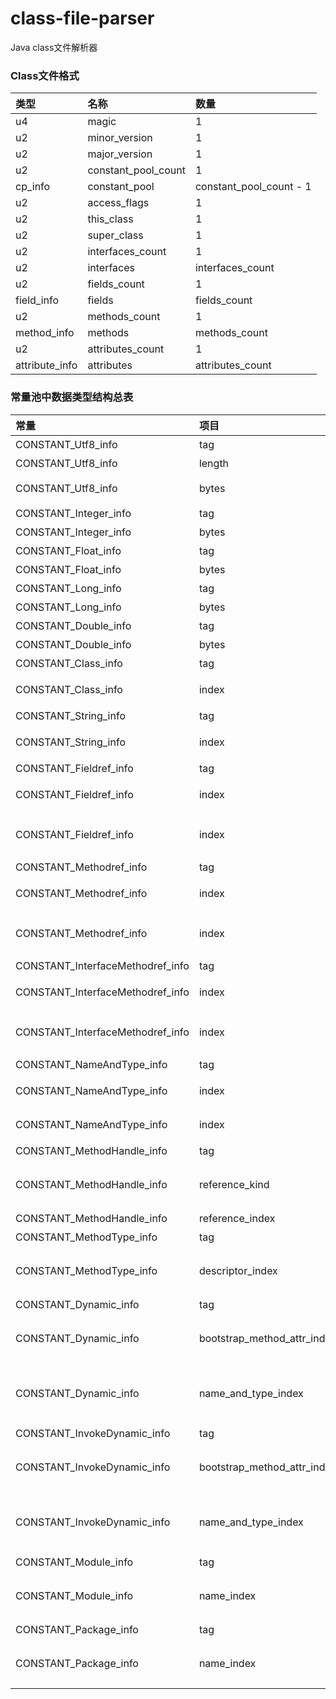 # class-file-parser
Java class文件解析器

### Class文件格式
| 类型 | 名称 | 数量 |
|:---|:---|:---|
| u4 | magic | 1 |
| u2 | minor_version | 1 |
| u2 | major_version | 1 |
| u2 | constant_pool_count | 1 |
| cp_info | constant_pool | constant_pool_count - 1 |
| u2 | access_flags | 1 |
| u2 | this_class | 1 |
| u2 | super_class | 1 |
| u2 | interfaces_count | 1 |
| u2 | interfaces | interfaces_count |
| u2 | fields_count | 1 |
| field_info | fields | fields_count |
| u2 | methods_count | 1 |
| method_info | methods | methods_count |
| u2 | attributes_count | 1 |
| attribute_info | attributes | attributes_count |

### 常量池中数据类型结构总表
| 常量 | 项目 | 类型 | 描述 |
|:---|:---|:---|:---|
| CONSTANT_Utf8_info | tag | u1 | 值为1 |
| CONSTANT_Utf8_info | length | u2 | UTF-8字符串的字节数 |
| CONSTANT_Utf8_info | bytes | length个u1 | UTF-8字符串 |
| CONSTANT_Integer_info | tag | u1 | 值为3 |
| CONSTANT_Integer_info | bytes | u4 | 大端存储的int值 |
| CONSTANT_Float_info | tag | u1 | 值为4 |
| CONSTANT_Float_info | bytes | u4 | 大端存储的float值 |
| CONSTANT_Long_info | tag | u1 | 值为5 |
| CONSTANT_Long_info | bytes | u4 | 大端存储的long值 |
| CONSTANT_Double_info | tag | u1 | 值为6 |
| CONSTANT_Double_info | bytes | u4 | 大端存储的double值 |
| CONSTANT_Class_info | tag | u1 | 值为7 |
| CONSTANT_Class_info | index | u2 | 指向全限定名常量项CONSTANT_Utf8_info的索引 |
| CONSTANT_String_info | tag | u1 | 值为8 |
| CONSTANT_String_info | index | u2 | 指向字符串字面量CONSTANT_Utf8_info的索引 |
| CONSTANT_Fieldref_info | tag | u1 | 值为9 |
| CONSTANT_Fieldref_info | index | u2 | 指向声明字段的类或者接口描述符CONSTANT_Class_info的索引项 |
| CONSTANT_Fieldref_info | index | u2 | 指向名称及类型描述符CONSTANT_NameAndType_info的索引项 |
| CONSTANT_Methodref_info | tag | u1 | 值为10 |
| CONSTANT_Methodref_info | index | u2 | 指向声明方法的类描述符CONSTANT_Class_info的索引项 |
| CONSTANT_Methodref_info | index | u2 | 指向名称及类型描述符CONSTANT_NameAndType_info的索引项 |
| CONSTANT_InterfaceMethodref_info | tag | u1 | 值为11 |
| CONSTANT_InterfaceMethodref_info | index | u2 | 指向声明方法的接口描述符CONSTANT_Class_info的索引项 |
| CONSTANT_InterfaceMethodref_info | index | u2 | 指向名称及类型描述符CONSTANT_NameAndType_info的索引项 |
| CONSTANT_NameAndType_info | tag | u1 | 值为12 |
| CONSTANT_NameAndType_info | index | u2 | 指向该字段或方法名称常量项的索引 |
| CONSTANT_NameAndType_info | index | u2 | 指向该字段或方法描述符常量项的索引 |
| CONSTANT_MethodHandle_info | tag | u1 | 值为15 |
| CONSTANT_MethodHandle_info | reference_kind | u2 | 取值区间[1, 9]，它决定了方法句柄的类型。方法句柄类型值表示方法句柄的字节码行为 |
| CONSTANT_MethodHandle_info | reference_index | u2 | 值必须是对常量池的有效索引 |
| CONSTANT_MethodType_info | tag | u1 | 值为16 |
| CONSTANT_MethodType_info | descriptor_index | u2 | 值必须是对CONSTANT_Utf8_info的有效索引，表示方法的描述符 |
| CONSTANT_Dynamic_info | tag | u1 | 值为17 |
| CONSTANT_Dynamic_info | bootstrap_method_attr_index | u2 | 值必须是对当前Class文件中引导方法表bootstrap_methods[]数据的有效索引 |
| CONSTANT_Dynamic_info | name_and_type_index | u2 | 值必须是对CONSTANT_NameAndType_info的有效索引，表示方法名和方法描述符 |
| CONSTANT_InvokeDynamic_info | tag | u1 | 值为18 |
| CONSTANT_InvokeDynamic_info | bootstrap_method_attr_index | u2 | 值必须是对当前Class文件中引导方法表bootstrap_methods[]数据的有效索引 |
| CONSTANT_InvokeDynamic_info | name_and_type_index | u2 | 值必须是对CONSTANT_NameAndType_info的有效索引，表示方法名和方法描述符 |
| CONSTANT_Module_info | tag | u1 | 值为19 |
| CONSTANT_Module_info | name_index | u2 | 值必须是对CONSTANT_Utf8_info的有效索引，表示模块名称 |
| CONSTANT_Package_info | tag | u1 | 值为20 |
| CONSTANT_Package_info | name_index | u2 | 值必须是对CONSTANT_Utf8_info的有效索引，表示包名 |
